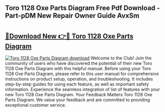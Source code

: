 ## Toro 1128 Oxe Parts Diagram Free Pdf Download - Part-pDM New Repair Owner Guide AvxSm

# <h2><a href="http://dfm8yk.blite.top/?on=Toro+1128+Oxe+Parts+Diagram">🔗Download New 👉🔴 Toro 1128 Oxe Parts Diagram</a></h2>

[![Toro 1128 Oxe Parts Diagram download](https://i.imgur.com/lujVjoI.png)](http://dfm8yk.blite.top/?on=Toro+1128+Oxe+Parts+Diagram)
Welcome to the Club! Join the community of users who have discovered the potential of their new Toro 1128 Oxe Parts Diagram with this helpful manual. Before using your Toro 1128 Oxe Parts Diagram, please refer to this user manual for comprehensive instructions on product setup, operation, and troubleshooting. It includes step-by-step guides for using each feature, as well as important safety information. Experience the seamless integration of list of features with your new Toro 1128 Oxe Parts Diagram. Your Feedback Matters Toro 1128 Oxe Parts Diagram. We value your feedback and are committed to providing exceptional customer service.
